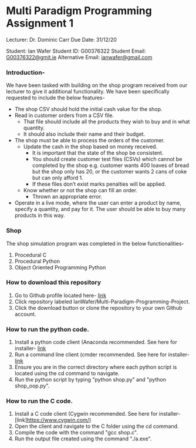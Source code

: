# Multi Paradigm Programming Assignment 1

Lecturer: Dr. Dominic Carr
Due Date: 31/12/20

Student: Ian Wafer
Student ID: G00376322
Student Email: G00376322@gmit.ie
Alternative Email: ianwafer@gmail.com

### Introduction-
We have been tasked with building on the shop  program received from our lecturer to give it additional functionality. We have been specifically requested to include the below features-
- The shop CSV should hold the initial cash value for the shop.
- Read in customer orders from a CSV file.
    - That file should include all the products they wish to buy and in what quantity.
    - It should also include their name and their budget.
- The shop must be able to process the orders of the customer.
    - Update the cash in the shop based on money received.
        - It is important that the state of the shop be consistent.
        - You should create customer test files (CSVs) which cannot be completed by the shop e.g. customer wants 400
          loaves of bread but the shop only has 20, or the customer wants 2 cans of coke but can only afford 1.
        - If these files don’t exist marks penalties will be applied.
    - Know whether or not the shop can fill an order.
        - Thrown an appropriate error.
- Operate in a live mode, where the user can enter a product by name, specify a quantity, and pay for it. The user should
  be able to buy many products in this way.

### Shop
The shop simulation program was completed in the below functionalities-
1. Procedural C
2. Procedural Python
3. Object Oriented Programming Python

### How to download this repository
1. Go to Github profile located here- [link](https://github.com/IanWafer)
2. Click repository labeled IanWafer/Multi-Paradigm-Programming-Project.
3. Click the download button or clone the repository to your own Github account.

### How to run the python code.
1. Install a python code client (Anaconda recommended. See here for installer- [link](https://www.anaconda.com/distribution/)
2. Run a command line client (cmder recommended. See here for installer- [link](https://github.com/cmderdev/cmder/releases/download/v1.3.11/cmder.zip)
3. Ensure you are in the correct directory where each python script is located using the cd command to navigate.
4. Run the python script by typing "python shop.py" and "python shop_oop.py".

### How to run the C code.
1. Install a C code client (Cygwin recommended. See here for installer- [link]https://www.cygwin.com/)
2. Open the client and navigate to the C folder using the cd command. 
3. Compile the code with the command "gcc shop.c".
4. Run the output file created using the command "./a.exe".
